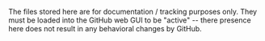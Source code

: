 The files stored here are for documentation / tracking purposes only.  They must be loaded into the GitHub web GUI to be "active" -- there presence here does not result in any behavioral changes by GitHub.
